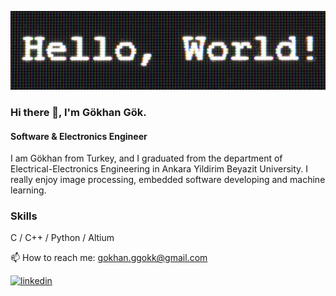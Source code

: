![Software & Electronics Engineer](https://github.com/gokhanggok/gokahnggok/blob/main/hello-world-1080.jpg)

### Hi there 👋, I'm Gökhan Gök. 
#### Software & Electronics Engineer


I am Gökhan from Turkey, and I graduated from the department of Electrical-Electronics Engineering in Ankara Yildirim Beyazit University. I really enjoy image processing, embedded software developing and machine learning. 

### Skills 
C / C++ / Python / Altium

📫 How to reach me: gokhan.ggokk@gmail.com 

[<img src='[https://cdn.jsdelivr.net/npm/simple-icons@3.0.1/icons/linkedin.svg](https://cdn1.iconfinder.com/data/icons/logotypes/32/circle-linkedin-512.png)https://cdn1.iconfinder.com/data/icons/logotypes/32/circle-linkedin-512.png' alt='linkedin' height='40'>](https://www.linkedin.com/in/gokhanggok/)  




